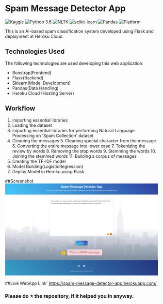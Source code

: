 # Spam Message Detector App

![Kaggle](https://img.shields.io/badge/Dataset-Kaggle-lightblue.svg) ![Python 3.6](https://img.shields.io/badge/Python-3.6-brightgreen.svg) ![NLTK](https://img.shields.io/badge/Library-NLTK-blue.svg) ![scikit-learn](https://img.shields.io/badge/Library-sklearn-orange.svg)  ![Pandas](https://img.shields.io/badge/Library-Pandas-darkblue.svg) ![Platform](https://img.shields.io/badge/Platform-Heroku_Cloud-purple.svg)

This is an AI-based spam classification system developed using Flask and deployment at Heroku Cloud.

## Technologies Used
The following technologies are used developing this web application:
- Boostrap(Frontend)
- Flask(Backend)
- Sklearn(Model Development)
- Pandas(Data Handling)
- Heroku Cloud (Hosting Server)

## Workflow
1. Importing essential libraries
2. Loading the dataset
3. Importing essential libraries for performing Natural Language Processing on 'Spam Collection' dataset
4. Cleaning the messages
	5. Cleaning special character from the message
	6. Converting the entire message into lower case
	7. Tokenizing the review by words
	8. Removing the stop words
	9. Stemming the words
	10. Joining the stemmed words
	11. Building a corpus of messages
12. Creating the TF-IDF model
13. Model Building(LogisticRegression)
14. Deploy Model in Heroku using Flask

##Screenshot
![Spam Message Detector App Screenshot](https://raw.githubusercontent.com/TechyNilesh/Spam-Message-Detector-App/master/screenshot.png "Spam Message Detector App Screenshot")

##Live WebApp Link'
https://spam-message-detector-app.herokuapp.com/


### Please do ⭐ the repository, if it helped you in anyway.
